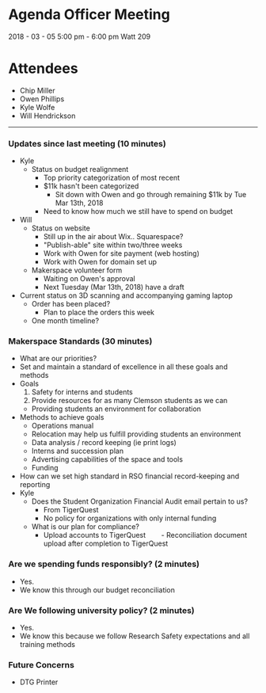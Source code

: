 # Agenda Officer Meeting
2018 - 03 - 05
5:00 pm - 6:00 pm
Watt 209

# Attendees
 - Chip Miller
 - Owen Phillips
 - Kyle Wolfe
 - Will Hendrickson
-----

### Updates since last meeting (10 minutes)
  - Kyle
    - Status on budget realignment
      - Top priority categorization of most recent
      - $11k hasn't been categorized
        - Sit down with Owen and go through remaining $11k by Tue Mar 13th, 2018 
      - Need to know how much we still have to spend on budget 
  - Will
    - Status on website
      - Still up in the air about Wix.. Squarespace?
      - "Publish-able" site within two/three weeks 
      - Work with Owen for site payment (web hosting)
      - Work with Owen for domain set up
    - Makerspace volunteer form
      - Waiting on Owen's approval
      - Next Tuesday (Mar 13th, 2018) have a draft
  - Current status on 3D scanning and accompanying gaming laptop
    - Order has been placed?
      - Plan to place the orders this week 
    - One month timeline?
### Makerspace Standards (30 minutes)
  - What are our priorities?
  - Set and maintain a standard of excellence in all these goals and methods 
  - Goals
    1. Safety for interns and students
    2. Provide resources for as many Clemson students as we can
      - Providing students an environment for collaboration
  - Methods to achieve goals
    - Operations manual
    - Relocation may help us fulfill providing students an environment
    - Data analysis / record keeping (ie print logs)
    - Interns and succession plan 
    - Advertising capabilities of the space and tools
    - Funding 
  - How can we set high standard in RSO financial record-keeping and reporting
  - Kyle
    - Does the Student Organization Financial Audit email pertain to us?
      - From TigerQuest
      - No policy for organizations with only internal funding
    - What is our plan for compliance?
      - Upload accounts to TigerQuest 
        - Reconciliation document upload after completion to TigerQuest

### Are we spending funds responsibly? (2 minutes)
  - Yes.
  - We know this through our budget reconciliation

### Are We following university policy? (2 minutes)
  - Yes. 
  - We know this because we follow Research Safety expectations and all training methods

### Future Concerns
  - DTG Printer
